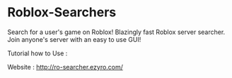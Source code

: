 # Roblox-Searchers
Search for a user's game on Roblox! Blazingly fast Roblox server searcher. Join anyone's server with an easy to use GUI!

Tutorial how to Use :


Website : http://ro-searcher.ezyro.com/
